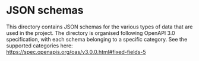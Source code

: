 # JSON schemas
This directory contains JSON schemas for the various types of data that are used in the project.
The directory is organised following OpenAPI 3.0 specification, with each schema belonging to a specific category.
See the supported categories here: https://spec.openapis.org/oas/v3.0.0.html#fixed-fields-5